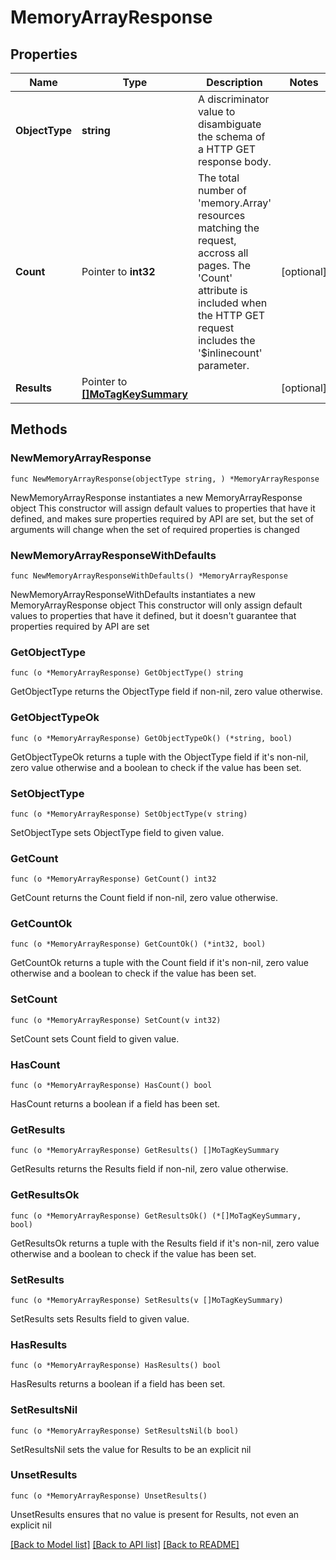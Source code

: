 # MemoryArrayResponse

## Properties

Name | Type | Description | Notes
------------ | ------------- | ------------- | -------------
**ObjectType** | **string** | A discriminator value to disambiguate the schema of a HTTP GET response body. | 
**Count** | Pointer to **int32** | The total number of &#39;memory.Array&#39; resources matching the request, accross all pages. The &#39;Count&#39; attribute is included when the HTTP GET request includes the &#39;$inlinecount&#39; parameter. | [optional] 
**Results** | Pointer to [**[]MoTagKeySummary**](mo.TagKeySummary.md) |  | [optional] 

## Methods

### NewMemoryArrayResponse

`func NewMemoryArrayResponse(objectType string, ) *MemoryArrayResponse`

NewMemoryArrayResponse instantiates a new MemoryArrayResponse object
This constructor will assign default values to properties that have it defined,
and makes sure properties required by API are set, but the set of arguments
will change when the set of required properties is changed

### NewMemoryArrayResponseWithDefaults

`func NewMemoryArrayResponseWithDefaults() *MemoryArrayResponse`

NewMemoryArrayResponseWithDefaults instantiates a new MemoryArrayResponse object
This constructor will only assign default values to properties that have it defined,
but it doesn't guarantee that properties required by API are set

### GetObjectType

`func (o *MemoryArrayResponse) GetObjectType() string`

GetObjectType returns the ObjectType field if non-nil, zero value otherwise.

### GetObjectTypeOk

`func (o *MemoryArrayResponse) GetObjectTypeOk() (*string, bool)`

GetObjectTypeOk returns a tuple with the ObjectType field if it's non-nil, zero value otherwise
and a boolean to check if the value has been set.

### SetObjectType

`func (o *MemoryArrayResponse) SetObjectType(v string)`

SetObjectType sets ObjectType field to given value.


### GetCount

`func (o *MemoryArrayResponse) GetCount() int32`

GetCount returns the Count field if non-nil, zero value otherwise.

### GetCountOk

`func (o *MemoryArrayResponse) GetCountOk() (*int32, bool)`

GetCountOk returns a tuple with the Count field if it's non-nil, zero value otherwise
and a boolean to check if the value has been set.

### SetCount

`func (o *MemoryArrayResponse) SetCount(v int32)`

SetCount sets Count field to given value.

### HasCount

`func (o *MemoryArrayResponse) HasCount() bool`

HasCount returns a boolean if a field has been set.

### GetResults

`func (o *MemoryArrayResponse) GetResults() []MoTagKeySummary`

GetResults returns the Results field if non-nil, zero value otherwise.

### GetResultsOk

`func (o *MemoryArrayResponse) GetResultsOk() (*[]MoTagKeySummary, bool)`

GetResultsOk returns a tuple with the Results field if it's non-nil, zero value otherwise
and a boolean to check if the value has been set.

### SetResults

`func (o *MemoryArrayResponse) SetResults(v []MoTagKeySummary)`

SetResults sets Results field to given value.

### HasResults

`func (o *MemoryArrayResponse) HasResults() bool`

HasResults returns a boolean if a field has been set.

### SetResultsNil

`func (o *MemoryArrayResponse) SetResultsNil(b bool)`

 SetResultsNil sets the value for Results to be an explicit nil

### UnsetResults
`func (o *MemoryArrayResponse) UnsetResults()`

UnsetResults ensures that no value is present for Results, not even an explicit nil

[[Back to Model list]](../README.md#documentation-for-models) [[Back to API list]](../README.md#documentation-for-api-endpoints) [[Back to README]](../README.md)



